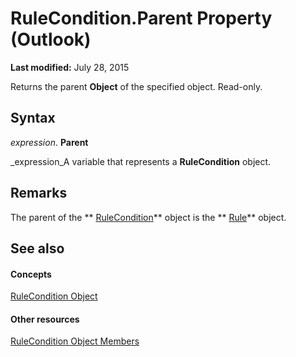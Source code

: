 
# RuleCondition.Parent Property (Outlook)

 **Last modified:** July 28, 2015

Returns the parent  **Object** of the specified object. Read-only.

## Syntax

 _expression_. **Parent**

 _expression_A variable that represents a  **RuleCondition** object.


## Remarks

The parent of the  ** [RuleCondition](e03f91c2-2c08-b036-104a-d6246f28bc2d.md)** object is the ** [Rule](ea2ddbcc-fd65-a636-c6da-79950033f385.md)** object.


## See also


#### Concepts


 [RuleCondition Object](e03f91c2-2c08-b036-104a-d6246f28bc2d.md)
#### Other resources


 [RuleCondition Object Members](0dd281de-2c65-fd29-8409-b71151328c7f.md)
